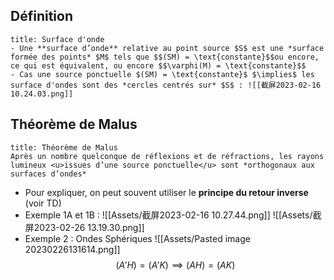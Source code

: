 ## Définition
```ad-note
title: Surface d'onde
- Une **surface d’onde** relative au point source $S$ est une *surface formée des points* $M$ tels que $$(SM) = \text{constante}$$ou encore, ce qui est équivalent, ou encore $$\varphi(M) = \text{constante}$$
- Cas une source ponctuelle $(SM) = \text{constante}$ $\implies$ les surface d'ondes sont des *cercles centrés sur* $S$ : ![[截屏2023-02-16 10.24.03.png]]
```

## Théorème de Malus
```ad-note
title: Théorème de Malus
Après un nombre quelconque de réflexions et de réfractions, les rayons lumineux <u>issues d’une source ponctuelle</u> sont *orthogonaux aux surfaces d’ondes* 
```

- Pour expliquer, on peut souvent utiliser le **principe du retour inverse** (voir TD)
- Exemple 1A et 1B : ![[Assets/截屏2023-02-16 10.27.44.png]] ![[Assets/截屏2023-02-26 13.19.30.png]]
- Exemple 2 : Ondes Sphériques ![[Assets/Pasted image 20230226131614.png]] $$(A'H) = (A'K) \implies (AH) = (AK)$$
